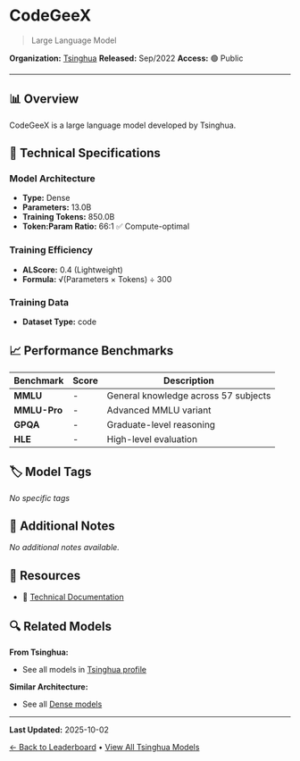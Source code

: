 # CodeGeeX

> Large Language Model

**Organization:** [Tsinghua](../../labs/tsinghua.md)
**Released:** Sep/2022
**Access:** 🟢 Public

---

## 📊 Overview

CodeGeeX is a large language model developed by Tsinghua.

## 🔧 Technical Specifications

### Model Architecture
- **Type:** Dense
- **Parameters:** 13.0B
- **Training Tokens:** 850.0B
- **Token:Param Ratio:** 66:1 ✅ Compute-optimal

### Training Efficiency
- **ALScore:** 0.4 (Lightweight)
- **Formula:** √(Parameters × Tokens) ÷ 300

### Training Data
- **Dataset Type:** code

## 📈 Performance Benchmarks

| Benchmark | Score | Description |
|-----------|-------|-------------|
| **MMLU** | - | General knowledge across 57 subjects |
| **MMLU-Pro** | - | Advanced MMLU variant |
| **GPQA** | - | Graduate-level reasoning |
| **HLE** | - | High-level evaluation |

## 🏷️ Model Tags

_No specific tags_

## 📝 Additional Notes

_No additional notes available._

## 🔗 Resources

- 📄 [Technical Documentation](https://github.com/THUDM/CodeGeeX)

## 🔍 Related Models

**From Tsinghua:**
- See all models in [Tsinghua profile](../../labs/tsinghua.md)

**Similar Architecture:**
- See all [Dense models](../../architectures/dense.md)

---

**Last Updated:** 2025-10-02

[← Back to Leaderboard](../../README.md) • [View All Tsinghua Models](../../labs/tsinghua.md)
